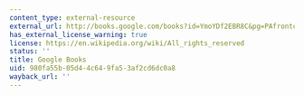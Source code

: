 ```yaml
---
content_type: external-resource
external_url: http://books.google.com/books?id=YmoYDf2EBR8C&pg=PAfrontcover
has_external_license_warning: true
license: https://en.wikipedia.org/wiki/All_rights_reserved
status: ''
title: Google Books
uid: 980fa55b-05d4-4c64-9fa5-3af2cd6dc0a8
wayback_url: ''
---
```

